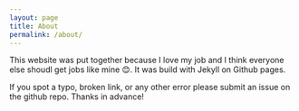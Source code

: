 ```yaml
---
layout: page
title: About
permalink: /about/
---
```


This website was put together because I love my job and I think everyone else shoudl get jobs like mine 😊. It was build with Jekyll on Github pages.

If you spot a typo, broken link, or any other error please submit an issue on the github repo. Thanks in advance!

